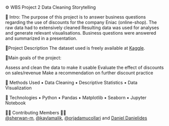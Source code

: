 ⚙ WBS Project 2 Data Cleaning Storytelling 

🔸 Intro:
The purpose of this project is to answer business questions regarding the use of discounts for the company Eniac (online-shop).
The raw data had to extensively cleaned
Resulting data was used for analyses and generate relevant visualisations.
Business questions were answered and summarized in a presentation.

🔸Project Description
The dataset used is freely available at [Kaggle](https://www.kaggle.com/datasets/olistbr/brazilian-ecommerce).

🔸Main goals of the project:

Assess and clean the data to make it usable
Evaluate the effect of discounts on sales/revenue
Make a recommendation on further discount practice


🔹  Methods Used
  ▪ Data Cleaning
  ▪ Descriptive Statistics
  ▪ Data Visualization
  
🔹  Technologies
  ▪ Python
    ▪ Pandas
    ▪ Matplotlib
    ▪ Seaborn
  ▪ Jupyter Notebook
  

👨‍🔬 Contributing Members 👩‍🔬 </br>
[@sherwan-m](https://github.com/sherwan-m), [@kaylamalik](https://github.com/kaylamalik), [@orjadamucollari](https://github.com/orjadamucollari) and [Daniel Danielides](https://www.linkedin.com/in/danieldanielides) 
